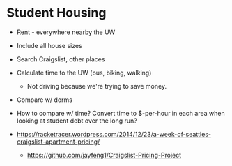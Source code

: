 # Student Housing

* Rent - everywhere nearby the UW
* Include all house sizes
* Search Craigslist, other places
* Calculate time to the UW (bus, biking, walking)
	* Not driving because we're trying to save money.
* Compare w/ dorms
* How to compare w/ time? Convert time to $-per-hour in each area when looking at student debt over the long run?

* https://racketracer.wordpress.com/2014/12/23/a-week-of-seattles-craigslist-apartment-pricing/
    * https://github.com/jayfeng1/Craigslist-Pricing-Project